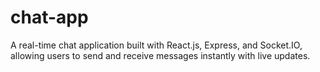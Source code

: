 # chat-app
A real-time chat application built with React.js, Express, and Socket.IO, allowing users to send and receive messages instantly with live updates.

